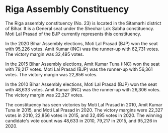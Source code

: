 # Riga Assembly Constituency

The Riga assembly constituency (No. 23) is located in the Sitamarhi district of Bihar. It is a General seat under the Sheohar Lok Sabha constituency. Moti Lal Prasad of the BJP currently represents this constituency.

In the 2020 Bihar Assembly elections, Moti Lal Prasad (BJP) won the seat with 95,226 votes. Amit Kumar (INC) was the runner-up with 62,731 votes. The victory margin was 32,495 votes.

In the 2015 Bihar Assembly elections, Amit Kumar Tuna (INC) won the seat with 79,217 votes. Moti Lal Prasad (BJP) was the runner-up with 56,361 votes. The victory margin was 22,856 votes.

In the 2010 Bihar Assembly elections, Moti Lal Prasad (BJP) won the seat with 48,633 votes. Amit Kumar (INC) was the runner-up with 26,306 votes. The victory margin was 22,327 votes.

The constituency has seen victories by Moti Lal Prasad in 2010, Amit Kumar Tuna in 2015, and Moti Lal Prasad in 2020. The victory margins were 22,327 votes in 2010, 22,856 votes in 2015, and 32,495 votes in 2020. The winning candidate's vote count was 48,633 in 2010, 79,217 in 2015, and 95,226 in 2020.
